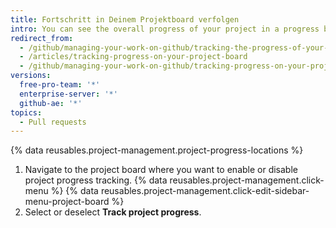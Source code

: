 ```yaml
---
title: Fortschritt in Deinem Projektboard verfolgen
intro: You can see the overall progress of your project in a progress bar.
redirect_from:
  - /github/managing-your-work-on-github/tracking-the-progress-of-your-work-with-project-boards/tracking-progress-on-your-project-board
  - /articles/tracking-progress-on-your-project-board
  - /github/managing-your-work-on-github/tracking-progress-on-your-project-board
versions:
  free-pro-team: '*'
  enterprise-server: '*'
  github-ae: '*'
topics:
  - Pull requests
---
```


{% data reusables.project-management.project-progress-locations %}

1. Navigate to the project board where you want to enable or disable project progress tracking.
{% data reusables.project-management.click-menu %}
{% data reusables.project-management.click-edit-sidebar-menu-project-board %}
4. Select or deselect **Track project progress**.
